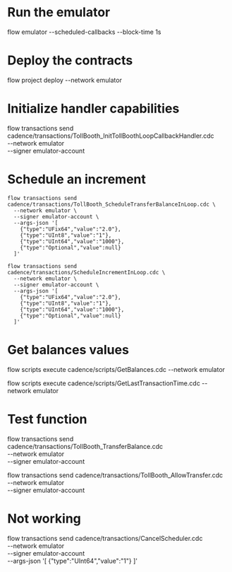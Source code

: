 # Run the emulator

flow emulator --scheduled-callbacks --block-time 1s

# Deploy the contracts

flow project deploy --network emulator

# Initialize handler capabilities

flow transactions send cadence/transactions/TollBooth_InitTollBoothLoopCallbackHandler.cdc \
  --network emulator \
  --signer emulator-account

# Schedule an increment

```
flow transactions send cadence/transactions/TollBooth_ScheduleTransferBalanceInLoop.cdc \
  --network emulator \
  --signer emulator-account \
  --args-json '[
    {"type":"UFix64","value":"2.0"},      
    {"type":"UInt8","value":"1"},        
    {"type":"UInt64","value":"1000"},     
    {"type":"Optional","value":null}
  ]'
```

```
flow transactions send cadence/transactions/ScheduleIncrementInLoop.cdc \
  --network emulator \
  --signer emulator-account \
  --args-json '[
    {"type":"UFix64","value":"2.0"},      
    {"type":"UInt8","value":"1"},        
    {"type":"UInt64","value":"1000"},     
    {"type":"Optional","value":null}
  ]'
```
# Get balances values

flow scripts execute cadence/scripts/GetBalances.cdc --network emulator

flow scripts execute cadence/scripts/GetLastTransactionTime.cdc --network emulator

# Test function

flow transactions send cadence/transactions/TollBooth_TransferBalance.cdc \
  --network emulator \
  --signer emulator-account

flow transactions send cadence/transactions/TollBooth_AllowTransfer.cdc \
  --network emulator \
  --signer emulator-account

# Not working

flow transactions send cadence/transactions/CancelScheduler.cdc \
  --network emulator \
  --signer emulator-account \
  --args-json '[
    {"type":"UInt64","value":"1"}
  ]'

